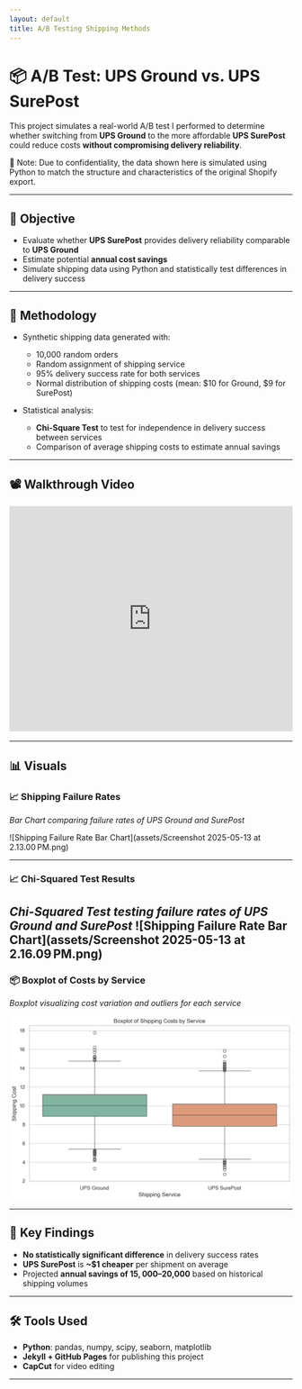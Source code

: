 ```yaml
---
layout: default
title: A/B Testing Shipping Methods
---
```


# 📦 A/B Test: UPS Ground vs. UPS SurePost

This project simulates a real-world A/B test I performed to determine whether switching from **UPS Ground** to the more affordable **UPS SurePost** could reduce costs **without compromising delivery reliability**.

🧠 Note: Due to confidentiality, the data shown here is simulated using Python to match the structure and characteristics of the original Shopify export.

---

## 🎯 Objective

- Evaluate whether **UPS SurePost** provides delivery reliability comparable to **UPS Ground**
- Estimate potential **annual cost savings**
- Simulate shipping data using Python and statistically test differences in delivery success

---

## 🧪 Methodology

- Synthetic shipping data generated with:
  - 10,000 random orders
  - Random assignment of shipping service
  - 95% delivery success rate for both services
  - Normal distribution of shipping costs (mean: $10 for Ground, $9 for SurePost)

- Statistical analysis:
  - **Chi-Square Test** to test for independence in delivery success between services
  - Comparison of average shipping costs to estimate annual savings

---

## 📽️ Walkthrough Video

<!-- Replace `VIDEO_ID` with your YouTube video ID -->
<iframe width="100%" height="400" src="https://www.youtube.com/embed/QNwY8eO2vUU" frameborder="0" allowfullscreen></iframe>

---

## 📊 Visuals

### 📈 Shipping Failure Rates

*Bar Chart comparing failure rates of UPS Ground and SurePost*

![Shipping Failure Rate Bar Chart](assets/Screenshot 2025-05-13 at 2.13.00 PM.png)

---
### 📈 Chi-Squared Test Results
*Chi-Squared Test testing failure rates of UPS Ground and SurePost*
![Shipping Failure Rate Bar Chart](assets/Screenshot 2025-05-13 at 2.16.09 PM.png)
---

### 📦 Boxplot of Costs by Service

*Boxplot visualizing cost variation and outliers for each service*

![Shipping Cost Boxplot](assets/Shipping_Cost_Boxplots.png)

---

## 📌 Key Findings

- **No statistically significant difference** in delivery success rates  
- **UPS SurePost** is **~$1 cheaper** per shipment on average  
- Projected **annual savings of $15,000–$20,000** based on historical shipping volumes

---

## 🛠️ Tools Used

- **Python**: pandas, numpy, scipy, seaborn, matplotlib  
- **Jekyll + GitHub Pages** for publishing this project  
- **CapCut** for video editing

---
